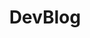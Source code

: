 ---
type: index
title: DevBlog
TopBanner:
    - Github is just a base for ton of my pet projects.
    - While you read this I have already created a new repo.
    - I'm very curious at any current physical, math or cultural researching, so I wish to find myself while helping to real scientists.
    - And I see my own purpose in developing some useful things which can help to make new discoveries (or just for fun).
Bottom: Right now I just want to have my personal page to share my CV and my ideas.
---